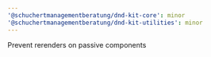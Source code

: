 ```yaml
---
'@schuchertmanagementberatung/dnd-kit-core': minor
'@schuchertmanagementberatung/dnd-kit-utilities': minor
---
```


Prevent rerenders on passive components
